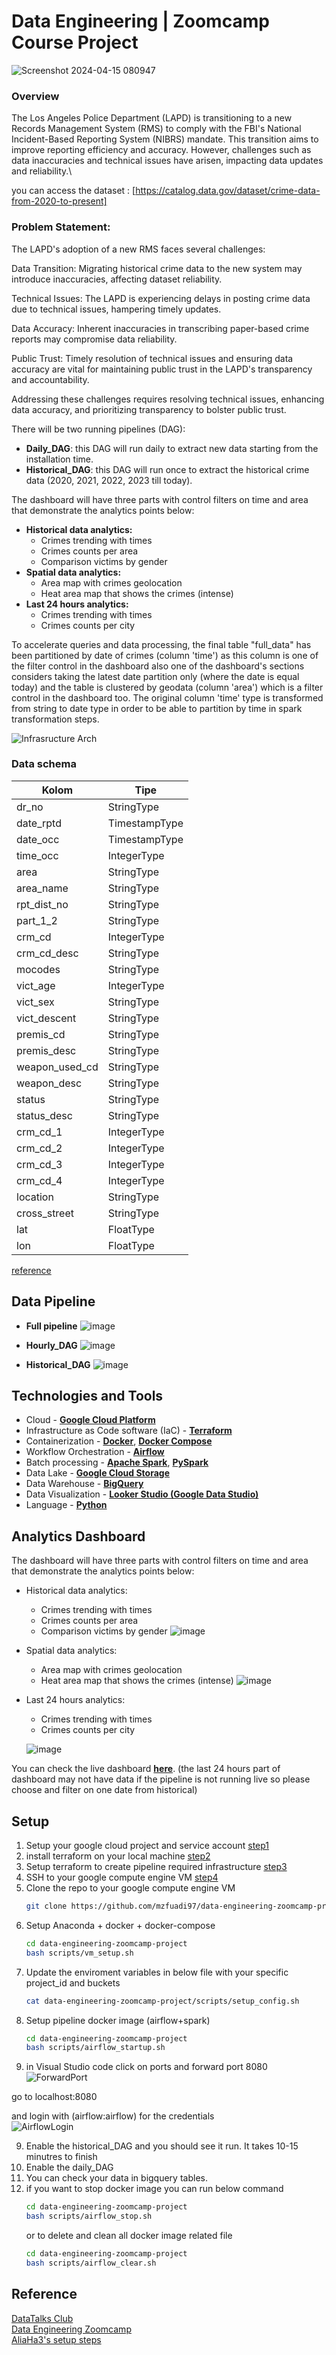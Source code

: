 # Data Engineering | Zoomcamp Course Project
![Screenshot 2024-04-15 080947](https://github.com/mzfuadi97/crimes-LA-dezoomcamp/assets/70827786/beb4e7f2-3f60-471e-9fdc-fa2f46aeb04b)

### Overview

The Los Angeles Police Department (LAPD) is transitioning to a new Records Management System (RMS) to comply with the FBI's National Incident-Based Reporting System (NIBRS) mandate. This transition aims to improve reporting efficiency and accuracy. However, challenges such as data inaccuracies and technical issues have arisen, impacting data updates and reliability.\

you can access the dataset : [https://catalog.data.gov/dataset/crime-data-from-2020-to-present]

### Problem Statement:
The LAPD's adoption of a new RMS faces several challenges:

Data Transition: Migrating historical crime data to the new system may introduce inaccuracies, affecting dataset reliability.

Technical Issues: The LAPD is experiencing delays in posting crime data due to technical issues, hampering timely updates.

Data Accuracy: Inherent inaccuracies in transcribing paper-based crime reports may compromise data reliability.

Public Trust: Timely resolution of technical issues and ensuring data accuracy are vital for maintaining public trust in the LAPD's transparency and accountability.

Addressing these challenges requires resolving technical issues, enhancing data accuracy, and prioritizing transparency to bolster public trust.

There will be two running pipelines (DAG):
- **Daily_DAG**: this DAG will run daily to extract new data starting from the installation time.
- **Historical_DAG**: this DAG will run once to extract the historical crime data (2020, 2021, 2022, 2023 till today).

The dashboard will have three parts with control filters on time and area that demonstrate the analytics points below:
* **Historical data analytics:**
    * Crimes trending with times
    * Crimes counts per area
    * Comparison victims by gender
* **Spatial data analytics:**
    * Area map with crimes geolocation
    * Heat area map that shows the crimes  (intense)
* **Last 24 hours analytics:**
    * Crimes trending with times
    * Crimes counts per city

To accelerate queries and data processing, the final table "full_data" has been partitioned by date of crimes (column 'time') as this column is one of the filter control in the dashboard also one of the dashboard's sections considers taking the latest date partition only (where the date is equal today) and the table is clustered by geodata (column 'area') which is a filter control in the dashboard too.
The original column 'time' type is transformed from string to date type in order to be able to partition by time in spark transformation steps.

![Infrasructure Arch](https://github.com/mzfuadi97/crimes-LA-dezoomcamp/assets/70827786/5c5e7d42-31a7-4c1e-87f9-b1b13b3b984d)


### Data schema

| Kolom          | Tipe           |
|----------------|----------------|
| dr_no          | StringType     |
| date_rptd      | TimestampType       |
| date_occ       | TimestampType       |
| time_occ       | IntegerType     |
| area           | StringType     |
| area_name      | StringType     |
| rpt_dist_no    | StringType     |
| part_1_2      | StringType     |
| crm_cd         | IntegerType    |
| crm_cd_desc   | StringType     |
| mocodes        | StringType     |
| vict_age      | IntegerType    |
| vict_sex       | StringType     |
| vict_descent   | StringType     |
| premis_cd     | StringType     |
| premis_desc   | StringType     |
| weapon_used_cd | StringType     |
| weapon_desc    | StringType     |
| status	         | StringType     |
| status_desc   | StringType     |
| crm_cd_1       | IntegerType    |
| crm_cd_2      | IntegerType    |
| crm_cd_3       | IntegerType    |
| crm_cd_4       | IntegerType    |
| location       | StringType     |
| cross_street   | StringType     |
| lat            | FloatType      |
| lon            | FloatType      |


[reference](https://data.lacity.org/Public-Safety/Crime-Data-from-2020-to-Present/2nrs-mtv8/about_data)

## Data Pipeline 

* **Full pipeline**
   ![image](https://user-images.githubusercontent.com/98602171/235487296-0b2d9eb4-89ec-405a-81c2-3bfca8c315db.png)

* **Hourly_DAG**
   ![image](https://user-images.githubusercontent.com/98602171/235377455-f82b774d-c4fe-425a-b813-aa3c6b18f697.png)

* **Historical_DAG**
   ![image](https://user-images.githubusercontent.com/98602171/235377439-be686e2c-1d4e-478c-a55d-887c6821bb57.png)


## Technologies and Tools

- Cloud - [**Google Cloud Platform**](https://cloud.google.com)
- Infrastructure as Code software (IaC) - [**Terraform**](https://www.terraform.io)
-  Containerization - [**Docker**](https://www.docker.com), [**Docker Compose**](https://docs.docker.com/compose/)
- Workflow Orchestration - [**Airflow**](https://airflow.apache.org)
- Batch processing - [**Apache Spark**](https://spark.apache.org/), [**PySpark**](https://spark.apache.org/docs/latest/api/python/)
- Data Lake - [**Google Cloud Storage**](https://cloud.google.com/storage)
- Data Warehouse - [**BigQuery**](https://cloud.google.com/bigquery)
- Data Visualization - [**Looker Studio (Google Data Studio)**](https://lookerstudio.google.com/overview?)
- Language - [**Python**](https://www.python.org)



## Analytics Dashboard

The dashboard will have three parts with control filters on time and area that demonstrate the analytics points below:
* Historical data analytics:
    * Crimes trending with times
    * Crimes counts per area
    * Comparison victims by gender
    ![image](https://user-images.githubusercontent.com/98602171/235377306-51f21e4b-d37d-48fc-a4a8-a1d51ed91c64.png)

* Spatial data analytics:
    * Area map with crimes geolocation
    * Heat area map that shows the crimes  (intense)
    ![image](https://user-images.githubusercontent.com/98602171/235377334-bf23efb2-4ce8-4296-86cf-50e4b222f063.png)

* Last 24 hours analytics:
    * Crimes trending with times
    * Crimes counts per city

    ![image](https://user-images.githubusercontent.com/98602171/235377357-4325c04d-b3a5-44e5-b8c1-ef878eb4278f.png)

You can check the live dashboard [**here**](https://lookerstudio.google.com/reporting/dedce778-8abd-492c-9bce-97b199d5fdfa). (the last 24 hours part of dashboard may not have data if the pipeline is not running live so please choose and filter on one date from historical)

## Setup
1. Setup your google cloud project and service account [step1](setup/gcp_account.md)
2. install terraform on your local machine [step2](https://github.com/DataTalksClub/data-engineering-zoomcamp/tree/main/week_1_basics_n_setup/1_terraform_gcp)
3. Setup terraform to create pipeline required infrastructure [step3](setup/terraform_vm.md)
4. SSH to your google compute engine VM [step4](setup/gcp_vm.md)
5. Clone the repo to your google compute engine VM
    ```bash
    git clone https://github.com/mzfuadi97/data-engineering-zoomcamp-project.git
    ```
6. Setup Anaconda + docker  + docker-compose
     ```bash
    cd data-engineering-zoomcamp-project
    bash scripts/vm_setup.sh
    ```
7. Update the enviroment variables in below file with your specific project_id and buckets
    ```bash
    cat data-engineering-zoomcamp-project/scripts/setup_config.sh
    ```
8. Setup pipeline docker image (airflow+spark)
     ```bash
    cd data-engineering-zoomcamp-project
    bash scripts/airflow_startup.sh
    ```
9. in Visual Studio code click on ports and forward port 8080<br>
  ![ForwardPort](https://user-images.githubusercontent.com/7443591/160403735-7c40babc-7d63-4b51-90da-c065e5b254a0.png)

go to localhost:8080<br>
  
and login with (airflow:airflow) for the credentials<br>
![AirflowLogin](https://user-images.githubusercontent.com/7443591/160413081-4f4e606f-09f6-4d4f-9b94-5241f37091a6.png)

9. Enable the historical_DAG and you should see it run. It takes 10-15 minutres to finish
10. Enable the daily_DAG
11. You can check your data in bigquery tables.
12. if you want to stop docker image you can run below command
    ```bash
    cd data-engineering-zoomcamp-project
    bash scripts/airflow_stop.sh
    ```
    or to delete and clean all docker image related file
    ```bash
    cd data-engineering-zoomcamp-project
    bash scripts/airflow_clear.sh
    ```
## Reference
[DataTalks Club](https://datatalks.club/)<br>
[Data Engineering Zoomcamp](https://github.com/DataTalksClub/data-engineering-zoomcamp#week-1-introduction--prerequisites)<br>
[AliaHa3's setup steps](https://github.com/AliaHa3/shoemaker-de-zoomcamp-final-project/blob/main/GitLikeMe.md)<br>
